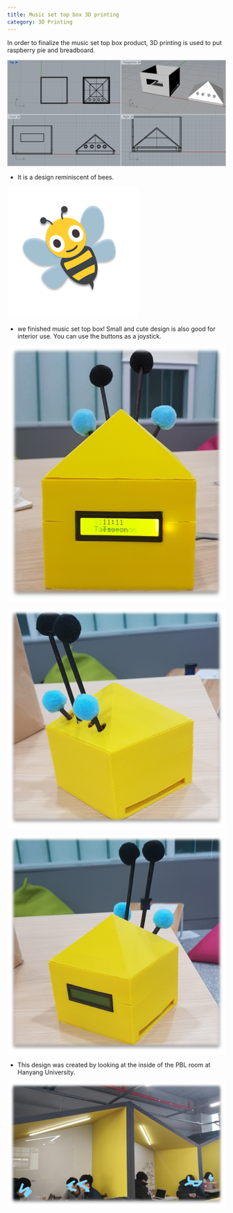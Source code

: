 ```yaml
---
title: Music set top box 3D printing
category: 3D Printing
---
```


In order to finalize the music set top box product,
3D printing is used to put raspberry pie and breadboard.

<!-- more -->


![lino](https://github.com/Yedolseo/Yedolseo.github.io/blob/master/lino2.png)

 - It is a design reminiscent of bees. 
 
 
![Finished](https://github.com/Yedolseo/Yedolseo.github.io/blob/master/bee.png)




- we finished music set top box! Small and cute design is also good for interior use. 
  You can use the buttons as a joystick.



![Finished](https://github.com/Yedolseo/Yedolseo.github.io/blob/master/final3.png)


![Finished](https://github.com/Yedolseo/Yedolseo.github.io/blob/master/final2.png)


![Finished](https://github.com/Yedolseo/Yedolseo.github.io/blob/master/final.png)



- This design was created by looking at the inside of the PBL room at Hanyang University.


![room](https://github.com/Yedolseo/Yedolseo.github.io/blob/master/room.png)

